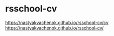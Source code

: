 # rsschool-cv
https://nastyakvachenok.github.io/rsschool-cv/cv 
https://nastyakvachenok.github.io/rsschool-cv/
